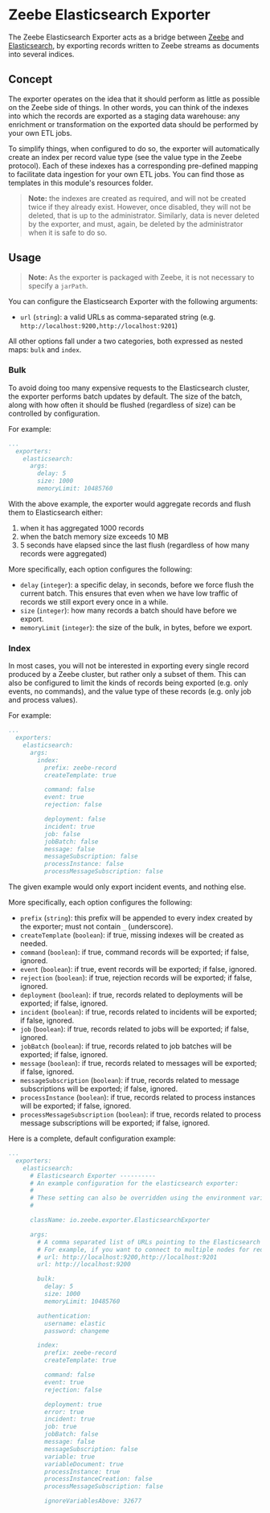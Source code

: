 # Zeebe Elasticsearch Exporter

The Zeebe Elasticsearch Exporter acts as a bridge between
[Zeebe](https://zeebe.io/) and [Elasticsearch](https://www.elastic.co/products/elasticsearch),
by exporting records written to Zeebe streams as documents into several indices.

## Concept

The exporter operates on the idea that it should perform as little as possible on the Zeebe side
of things. In other words, you can think of the indexes into which the records are exported as a staging data
warehouse: any enrichment or transformation on the exported data should be performed by your own ETL jobs.

To simplify things, when configured to do so, the exporter will automatically create an index per
record value type (see the value type in the Zeebe protocol). Each of these indexes has a corresponding
pre-defined mapping to facilitate data ingestion for your own ETL jobs. You can find those as templates
in this module's resources folder.

> **Note:** the indexes are created as required, and will not be created twice if they already exist. However,
> once disabled, they will not be deleted, that is up to the administrator. Similarly, data is never deleted by
> the exporter, and must, again, be deleted by the administrator when it is safe to do so.

## Usage

> **Note:** As the exporter is packaged with Zeebe, it is not necessary to specify a `jarPath`.

You can configure the Elasticsearch Exporter with the following arguments:

* `url` (`string`): a valid URLs as comma-separated string (e.g. `http://localhost:9200,http://localhost:9201`)

All other options fall under a two categories, both expressed as nested maps: `bulk` and `index`.

### Bulk

To avoid doing too many expensive requests to the Elasticsearch cluster, the exporter
performs batch updates by default. The size of the batch, along with how often
it should be flushed (regardless of size) can be controlled by configuration.

For example:

```yaml
...
  exporters:
    elasticsearch:
      args:
        delay: 5
        size: 1000
        memoryLimit: 10485760
```

With the above example, the exporter would aggregate records and flush them to Elasticsearch
either:
  1. when it has aggregated 1000 records
  2. when the batch memory size exceeds 10 MB
  3. 5 seconds have elapsed since the last flush (regardless of how many records were aggregated)

More specifically, each option configures the following:

* `delay` (`integer`): a specific delay, in seconds, before we force flush the current batch. This ensures
that even when we have low traffic of records we still export every once in a while.
* `size` (`integer`): how many records a batch should have before we export.
* `memoryLimit` (`integer`): the size of the bulk, in bytes, before we export.

### Index

In most cases, you will not be interested in exporting every single record produced by a
Zeebe cluster, but rather only a subset of them. This can also be configured to limit the
kinds of records being exported (e.g. only events, no commands), and the value type of these
records (e.g. only job and process values).

For example:

```yaml
...
  exporters:
    elasticsearch:
      args:
        index:
          prefix: zeebe-record
          createTemplate: true

          command: false
          event: true
          rejection: false

          deployment: false
          incident: true
          job: false
          jobBatch: false
          message: false
          messageSubscription: false
          processInstance: false
          processMessageSubscription: false
```

The given example would only export incident events, and nothing else.

More specifically, each option configures the following:

* `prefix` (`string`): this prefix will be appended to every index created by the exporter; must not contain `_` (underscore).
* `createTemplate` (`boolean`): if true, missing indexes will be created as needed.
* `command` (`boolean`): if true, command records will be exported; if false, ignored.
* `event` (`boolean`): if true, event records will be exported; if false, ignored.
* `rejection` (`boolean`): if true, rejection records will be exported; if false, ignored.
* `deployment` (`boolean`): if true, records related to deployments will be exported; if false, ignored.
* `incident` (`boolean`): if true, records related to incidents will be exported; if false, ignored.
* `job` (`boolean`): if true, records related to jobs will be exported; if false, ignored.
* `jobBatch` (`boolean`): if true, records related to job batches will be exported; if false, ignored.
* `message` (`boolean`): if true, records related to messages will be exported; if false, ignored.
* `messageSubscription` (`boolean`): if true, records related to message subscriptions will be exported; if false, ignored.
* `processInstance` (`boolean`): if true, records related to process instances will be exported; if false, ignored.
* `processMessageSubscription` (`boolean`): if true, records related to process message subscriptions will be exported; if false, ignored.

Here is a complete, default configuration example:

```yaml
...
  exporters:
    elasticsearch:
      # Elasticsearch Exporter ----------
      # An example configuration for the elasticsearch exporter:
      #
      # These setting can also be overridden using the environment variables "ZEEBE_BROKER_EXPORTERS_ELASTICSEARCH_..."
      #

      className: io.zeebe.exporter.ElasticsearchExporter

      args:
        # A comma separated list of URLs pointing to the Elasticsearch instances you wish to export to.
        # For example, if you want to connect to multiple nodes for redundancy:
        # url: http://localhost:9200,http://localhost:9201
        url: http://localhost:9200

        bulk:
          delay: 5
          size: 1000
          memoryLimit: 10485760

        authentication:
          username: elastic
          password: changeme

        index:
          prefix: zeebe-record
          createTemplate: true

          command: false
          event: true
          rejection: false

          deployment: true
          error: true
          incident: true
          job: true
          jobBatch: false
          message: false
          messageSubscription: false
          variable: true
          variableDocument: true
          processInstance: true
          processInstanceCreation: false
          processMessageSubscription: false

          ignoreVariablesAbove: 32677

```
